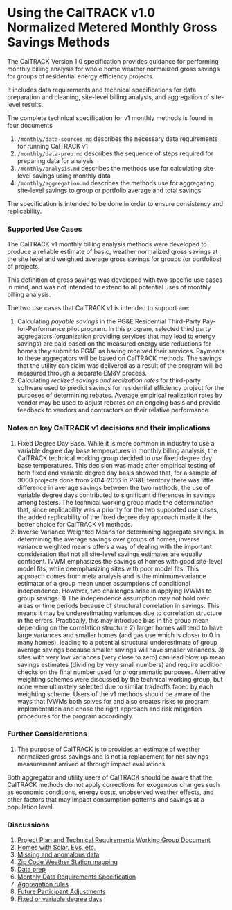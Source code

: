 # Using the CalTRACK v1.0 Normalized Metered Monthly Gross Savings Methods

The CalTRACK Version 1.0 specification provides guidance for performing monthly billing analysis for whole home weather normalized gross savings for groups of residential energy efficiency projects.

It includes data requirements and technical specifications for data preparation and cleaning, site-level billing analysis, and aggregation of site-level results.

The complete technical specification for v1 monthly methods is found in four documents

1. `/monthly/data-sources.md` describes the necessary data requirements for running CalTRACK v1
2. `/monthly/data-prep.md` describes the sequence of steps required for preparing data for analysis
3. `/monthly/analysis.md` describes the methods use for calculating site-level savings using monthly data
4. `/monthly/aggregation.md` describes the methods use for aggregating site-level savings to group or portfolio average and total savings

The specification is intended to be done in order to ensure consistency and replicability.

### Supported Use Cases

The CalTRACK v1 monthly billing analysis methods were developed to produce a reliable estimate of basic, weather normalized gross savings at the site level and weighted average gross savings for groups (or portfolios) of projects.

This definition of gross savings was developed with two specific use cases in mind, and was not intended to extend to all potential uses of monthly billing analysis.

The two use cases that CalTRACK v1 is intended to support are:

1. Calculating *payable savings* in the PG&E Residential Third-Party Pay-for-Performance pilot program. In this program, selected third party aggregators (organization providing services that may lead to energy savings) are paid  based on the measured energy use reductions for homes they submit to PG&E as having received their services. Payments to these aggregators will be based on CalTRACK methods. The savings that the utility can claim was delivered as a result of the program will be measured through a separate EM&V process.
2. Calculating *realized savings and realization rates* for third-party software used to predict savings for residential efficiency project for the purposes of determining rebates. Average empirical realization rates by vendor may be used to adjust rebates on an ongoing basis and provide feedback to vendors and contractors on their relative performance.  

### Notes on key CalTRACK v1 decisions and their implications

1. Fixed Degree Day Base. While it is more common in industry to use a variable degree day base temperatures in monthly billing analysis, the CalTRACK technical working group decided to use fixed degree day base temperatures. This decision was made after empirical testing of both fixed and variable degree day basis showed that, for a sample of 3000 projects done from 2014-2016 in PG&E territory there was little difference in average savings between the two methods, the use of variable degree days contributed to significant differences in savings among testers. The technical working group made the determination that, since replicability was a priority for the two supported use cases, the added replicability of the fixed degree day approach made it the better choice for CalTRACK v1 methods.
2. Inverse Variance Weighted Means for determining aggregate savings. In determining the average savings over groups of homes, inverse variance weighted means offers a way of dealing with the important consideration that not all site-level savings estimates are equally confident. IVWM emphasizes the savings of homes with good site-level model fits, while deemphasizing sites with poor model fits. This approach comes from meta analysis and is the minimum-variance estimator of a group mean under assumptions of conditional independence. However, two challenges arise in applying IVWMs to group savings. 1) The independence assumption may not hold over areas or time periods because of structural correlation in savings. This means it may be underestimating variances due to correlation structure in the errors. Practically, this may introduce bias in the group mean depending on the correlation structure 2) larger homes will tend to have large variances and smaller homes (and gas use which is closer to 0 in many homes), leading to a potential structural underestimate of group average savings because smaller savings will have smaller variances. 3) sites with very low variances (very close to zero) can lead blow up mean savings estimates (dividing by very small numbers) and require addition checks on the final number used for programmatic purposes. Alternative weighting schemes were discussed by the technical working group, but none were ultimately selected due to similar tradeoffs faced by each weighting scheme. Users of the v1 methods should be aware of the ways that IVWMs both solves for and also creates risks to program implementation and chose the right approach and risk mitigation procedures for the program accordingly.

### Further Considerations

1. The purpose of CalTRACK is to provides an estimate of weather normalized gross savings and is not ia replacement for net savings measurement arrived at through impact evaluations.

Both aggregator and utility users of CalTRACK should be aware that the CalTRACK methods do not apply corrections for exogenous changes such as economic conditions, energy costs, unobserved weather effects, and other factors that may impact consumption patterns and savings at a population level.

### Discussions

1. [Project Plan and Technical Requirements Working Group Document](https://docs.google.com/document/d/1mfNgJwzHUrp8SKNVeK8PH0Sjbt8xDb_s3FLblG9A2Qw/edit#heading=h.56f2ui64an9j)
2. [Homes with Solar, EVs, etc.](https://github.com/impactlab/caltrack/issues/36)
3. [Missing and anomalous data](https://github.com/impactlab/caltrack/issues/35)
4. [Zip Code Weather Station mapping](https://github.com/impactlab/caltrack/issues/25)
5. [Data prep](https://github.com/impactlab/caltrack/issues/12)
6. [Monthly Data Requirements Specification](https://github.com/impactlab/caltrack/issues/49)
7. [Aggregation rules](https://github.com/impactlab/caltrack/issues/32)
8. [Future Participant Adjustments](https://github.com/impactlab/caltrack/issues/20)
9. [Fixed or variable degree days](https://github.com/impactlab/caltrack/issues/37)
